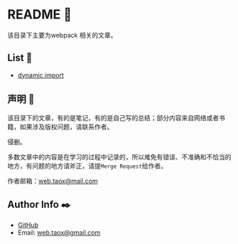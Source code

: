 # README 📖

该目录下主要为webpack 相关的文章。

## List 🔗

* [dynamic import](./docs/dynamic_import.md "dynamic import")

## 声明 🌲

该目录下的文章，有的是笔记，有的是自己写的总结；部分内容来自网络或者书籍，如果涉及版权问题，请联系作者。

侵删。

多数文章中的内容是在学习的过程中记录的，所以难免有错误、不准确和不恰当的地方，有问题的地方请斧正，请提`Merge Request`给作者。

作者邮箱：<web.taox@mail.com>

## Author Info ✒️

* [GitHub](https://github.com/Tao-Quixote)
* Email: <web.taox@gmail.com>
